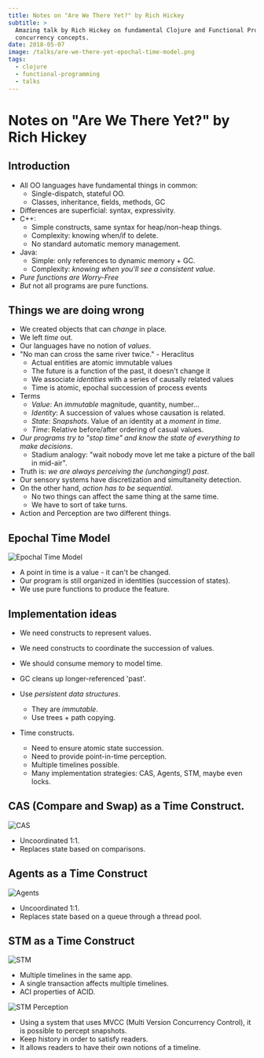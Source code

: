 ```yaml
---
title: Notes on "Are We There Yet?" by Rich Hickey
subtitle: >
  Amazing talk by Rich Hickey on fundamental Clojure and Functional Programming
  concurrency concepts.
date: 2018-05-07
image: /talks/are-we-there-yet-epochal-time-model.png
tags:
  - clojure
  - functional-programming
  - talks
---
```


# Notes on "Are We There Yet?" by Rich Hickey

## Introduction

- All OO languages have fundamental things in common:
  - Single-dispatch, stateful OO.
  - Classes, inheritance, fields, methods, GC
- Differences are superficial: syntax, expressivity.
- C++:
  - Simple constructs, same syntax for heap/non-heap things.
  - Complexity: knowing when/if to delete.
  - No standard automatic memory management.
- Java:
  - Simple: only references to dynamic memory + GC.
  - Complexity: *knowing when you'll see a consistent value*.
- *Pure functions are Worry-Free*
- *But* not all programs are pure functions.

## Things we are doing wrong

- We created objects that can *change* in place.
- We left *time* out.
- Our languages have no notion of *values*.
- "No man can cross the same river twice." - Heraclitus
  - Actual entities are atomic immutable values
  - The future is a function of the past, it doesn't change it
  - We associate *identities* with a series of causally related values
  - Time is atomic, epochal succession of process events
- Terms
  - *Value*:  An *immutable* magnitude, quantity, number...
  - *Identity*: A succession of values whose causation is related.
  - *State*: *Snapshots*. Value of an identity at a *moment in time*.
  - *Time*: Relative before/after ordering of casual values.
- *Our programs try to "stop time" and know the state of everything to make decisions*.
  - Stadium analogy: "wait nobody move let me take a picture of the ball in mid-air".
- Truth is: *we are always perceiving the (unchanging!) past*.
- Our sensory systems have discretization and simultaneity detection.
- On the other hand, *action has to be sequential*.
  - No two things can affect the same thing at the same time.
  - We have to sort of take turns.
- Action and Perception are two different things.

## Epochal Time Model

![Epochal Time Model](are-we-there-yet-epochal-time-model.png)

- A point in time is a value - it can't be changed.
- Our program is still organized in identities (succession of states).
- We use pure functions to produce the feature.

## Implementation ideas

- We need constructs to represent values.
- We need constructs to coordinate the succession of values.
- We should consume memory to model time.
- GC cleans up longer-referenced 'past'.

- Use *persistent data structures*.
  - They are *immutable*.
  - Use trees + path copying.
- Time constructs.
  - Need to ensure atomic state succession.
  - Need to provide point-in-time perception.
  - Multiple timelines possible.
  - Many implementation strategies: CAS, Agents, STM, maybe even locks.

## CAS (Compare and Swap) as a Time Construct.

![CAS](are-we-there-yet-cas.png)

- Uncoordinated 1:1.
- Replaces state based on comparisons.

## Agents as a Time Construct

![Agents](are-we-there-yet-agents.png)

- Uncoordinated 1:1.
- Replaces state based on a queue through a thread pool.

## STM as a Time Construct

![STM](are-we-there-yet-stm-1.png)

- Multiple timelines in the same app.
- A single transaction affects multiple timelines.
- ACI properties of ACID.

![STM Perception](are-we-there-yet-stm-1.png)

- Using a system that uses MVCC (Multi Version Concurrency Control), it is
  possible to percept snapshots.
- Keep history in order to satisfy readers.
- It allows readers to have their own notions of a timeline.
